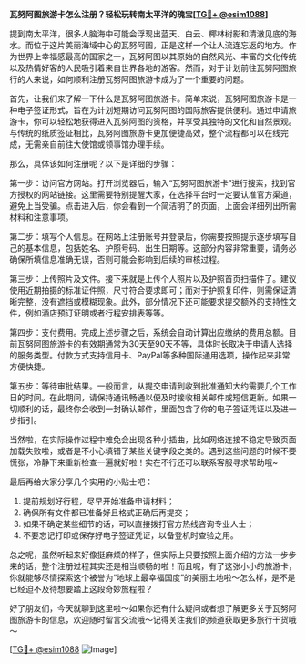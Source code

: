 **瓦努阿图旅游卡怎么注册？轻松玩转南太平洋的瑰宝[[TG💪+ @esim1088](https://t.me/s/esim1088)]**

提到南太平洋，很多人脑海中可能会浮现出蓝天、白云、椰林树影和清澈见底的海水。而位于这片美丽海域中心的瓦努阿图，正是这样一个让人流连忘返的地方。作为世界上幸福感最高的国家之一，瓦努阿图以其原始的自然风光、丰富的文化传统以及热情好客的人民吸引着来自世界各地的游客。然而，对于计划前往瓦努阿图旅行的人来说，如何顺利注册瓦努阿图旅游卡成为了一个重要的问题。

首先，让我们来了解一下什么是瓦努阿图旅游卡。简单来说，瓦努阿图旅游卡是一种电子签证形式，旨在为计划短期访问瓦努阿图的国际旅客提供便利。通过申请旅游卡，你可以轻松地获得进入瓦努阿图的资格，并享受其独特的文化和自然景观。与传统的纸质签证相比，瓦努阿图旅游卡更加便捷高效，整个流程都可以在线完成，无需亲自前往大使馆或领事馆办理手续。

那么，具体该如何注册呢？以下是详细的步骤：

第一步：访问官方网站。打开浏览器后，输入“瓦努阿图旅游卡”进行搜索，找到官方授权的网站链接。这里需要特别提醒大家，在选择平台时一定要认准官方渠道，避免上当受骗。点击进入后，你会看到一个简洁明了的页面，上面会详细列出所需材料和注意事项。

第二步：填写个人信息。在网站上注册账号并登录后，你需要按照提示逐步填写自己的基本信息，包括姓名、护照号码、出生日期等。这部分内容非常重要，请务必确保所填信息准确无误，否则可能会影响到后续的审核过程。

第三步：上传照片及文件。接下来就是上传个人照片以及护照首页扫描件了。建议使用近期拍摄的标准证件照，尺寸符合要求即可；而对于护照复印件，则需保证清晰完整，没有遮挡或模糊现象。此外，部分情况下还可能要求提交额外的支持性文件，例如酒店预订证明或者行程安排表等等。

第四步：支付费用。完成上述步骤之后，系统会自动计算出应缴纳的费用总额。目前瓦努阿图旅游卡的有效期通常为30天至90天不等，具体时长取决于申请人选择的服务类型。付款方式支持信用卡、PayPal等多种国际通用选项，操作起来非常方便快捷。

第五步：等待审批结果。一般而言，从提交申请到收到批准通知大约需要几个工作日的时间。在此期间，请保持通讯畅通以便及时接收相关邮件或短信更新。如果一切顺利的话，最终你会收到一封确认邮件，里面包含了你的电子签证凭证以及进一步指引。

当然啦，在实际操作过程中难免会出现各种小插曲，比如网络连接不稳定导致页面加载失败啦，或者是不小心填错了某些关键字段之类的。遇到这些问题的时候不要慌张，冷静下来重新检查一遍就好啦！实在不行还可以联系客服寻求帮助哦~

最后再给大家分享几个实用的小贴士吧：
1. 提前规划好行程，尽早开始准备申请材料；
2. 确保所有文件都已准备好且格式正确后再提交；
3. 如果不确定某些细节的话，可以直接拨打官方热线咨询专业人士；
4. 不要忘记打印或保存好电子签证凭证，以备登机时查验之用。

总之呢，虽然听起来好像挺麻烦的样子，但实际上只要按照上面介绍的方法一步步来的话，整个注册过程其实还是相当顺畅的啦！而且呢，有了这张小小的旅游卡，你就能够尽情探索这个被誉为“地球上最幸福国度”的美丽土地啦～怎么样，是不是已经迫不及待想要踏上这段奇妙旅程啦？

好了朋友们，今天就聊到这里啦～如果你还有什么疑问或者想了解更多关于瓦努阿图旅游卡的信息，欢迎随时留言交流哦～记得关注我们的频道获取更多旅行干货哦～

[[TG💪+ @esim1088](https://t.me/s/esim1088) ![Image](https://i.postimg.cc/4NQfJmqS/Snipaste-2025-05-13-00-14-12.png)]